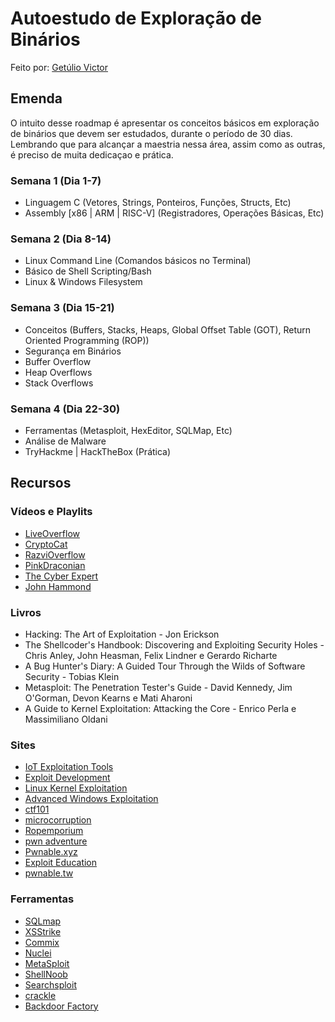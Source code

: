 # Autoestudo de Exploração de Binários

Feito por: [Getúlio Victor](https://github.com/GetulioVictor)

## Emenda

O intuito desse roadmap é apresentar os conceitos básicos em exploração de binários que devem ser estudados, durante o período de 30 dias.
Lembrando que para alcançar a maestria nessa área, assim como as outras, é preciso de muita dedicaçao e prática.

### Semana 1 (Dia 1-7)
 - Linguagem C (Vetores, Strings, Ponteiros, Funções, Structs, Etc)
 - Assembly [x86 | ARM | RISC-V] (Registradores, Operações Básicas, Etc)
### Semana 2 (Dia 8-14)
  - Linux Command Line (Comandos básicos no Terminal)
  - Básico de Shell Scripting/Bash
  - Linux & Windows Filesystem
### Semana 3 (Dia 15-21)
  - Conceitos (Buffers, Stacks, Heaps, Global Offset Table (GOT), Return Oriented Programming (ROP))
  - Segurança em Binários
  - Buffer Overflow
  - Heap Overflows
  - Stack Overflows
### Semana 4 (Dia 22-30)
  - Ferramentas (Metasploit, HexEditor, SQLMap, Etc)
  - Análise de Malware
  - TryHackme | HackTheBox (Prática)

## Recursos

### Vídeos e Playlits

- [LiveOverflow](https://youtube.com/playlist?list=PLhixgUqwRTjxglIswKp9mpkfPNfHkzyeN)
- [CryptoCat](https://youtube.com/playlist?list=PLHUKi1UlEgOIc07Rfk2Jgb5fZbxDPec94)
- [RazviOverflow](https://youtube.com/playlist?list=PLchBW5mYosh_F38onTyuhMTt2WGfY-yr7)
- [PinkDraconian](https://youtube.com/playlist?list=PLeSXUd883dhjnFXPf2QA0KnUnJnn9dPWy)
- [The Cyber Expert](https://youtube.com/playlist?list=PL-DxAN1jsRa_rO0pr-1uJR_k_5Y9n-V1i)
- [John Hammond](https://youtu.be/tMN5N5oid2c)

### Livros

- Hacking: The Art of Exploitation - Jon Erickson
- The Shellcoder's Handbook: Discovering and Exploiting Security Holes - Chris Anley, John Heasman, Felix Lindner e Gerardo Richarte
- A Bug Hunter's Diary: A Guided Tour Through the Wilds of Software Security - Tobias Klein
- Metasploit: The Penetration Tester's Guide - David Kennedy, Jim O'Gorman, Devon Kearns e Mati Aharoni
- A Guide to Kernel Exploitation: Attacking the Core - Enrico Perla e Massimiliano Oldani

### Sites

 - [IoT Exploitation Tools](https://github.com/V33RU/IoTSecurity101#Exploitation-Tools)
 - [Exploit Development](https://github.com/FabioBaroni/awesome-exploit-development)
 - [Linux Kernel Exploitation](https://github.com/xairy/linux-kernel-exploitation) 
 - [Advanced Windows Exploitation](https://github.com/yeyintminthuhtut/Awesome-Advanced-Windows-Exploitation-References)
 - [ctf101](https://ctf101.org/binary-exploitation/overview/)
 - [microcorruption](https://microcorruption.com/) 
 - [Ropemporium](https://ropemporium.com/) 
 - [pwn adventure](https://pwnadventure.com/)
 - [Pwnable.xyz](https://pwnable.xyz/)
 - [Exploit Education](https://exploit.education/)
 - [pwnable.tw](https://pwnable.tw/challenge/)

### Ferramentas
  
  - [SQLmap](https://github.com/sqlmapproject/sqlmap)
  - [XSStrike](https://github.com/UltimateHackers/XSStrike)
  - [Commix](https://github.com/commixproject/commix)
  - [Nuclei](https://github.com/projectdiscovery/nuclei)
  - [MetaSploit](https://www.metasploit.com/)
  - [ShellNoob](https://www.kali.org/tools/shellnoob/)
  - [Searchsploit](https://www.exploit-db.com/searchsploit)
  - [crackle](https://github.com/mikeryan/crackle/)
  - [Backdoor Factory](https://www.kali.org/tools/backdoor-factory/)
